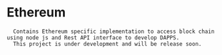 # Ethereum
      Contains Ethereum specific implementation to access block chain using node js and Rest API interface to develop DAPPS.
      This project is under development and will be release soon.





